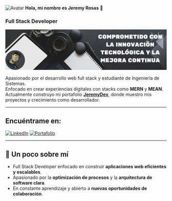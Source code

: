 ![Avatar](./images/avatar_pequeño.png) **Hola, mi nombre es Jeremy Rosas** 🚀  
### Full Stack Developer  

![Banner](./images/banner.png)  


Apasionado por el desarrollo web full stack y estudiante de Ingeniería de Sistemas.  
Enfocado en crear experiencias digitales con stacks como **MERN** y **MEAN**.  
Actualmente construyo mi portafolio [**JeremyDev**](https://frontend-8izd.onrender.com/), donde muestro mis proyectos y crecimiento como desarrollador.

---

## Encuéntrame en:

[![LinkedIn](https://img.shields.io/badge/LinkedIn-Jeremy_Rosas-0077B5?style=for-the-badge&logo=linkedin&logoColor=white&labelColor=101010)](https://www.linkedin.com/in/jeremy-rosas)
[![Portafolio](https://img.shields.io/badge/🌐%20Mi%20Portafolio-000?style=for-the-badge&logo=vercel&logoColor=white)](https://frontend-8izd.onrender.com/)

---

## 🚀 Un poco sobre mí

- Full Stack Developer enfocado en construir **aplicaciones web eficientes y escalables**.  
- Apasionado por la **optimización de procesos** y la **arquitectura de software clara**.  
- En constante aprendizaje y abierto a **nuevas oportunidades de colaboración**.  
